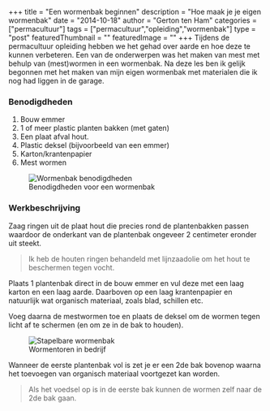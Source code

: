 +++
title = "Een wormenbak beginnen"
description = "Hoe maak je je eigen wormenbak"
date = "2014-10-18"
author = "Gerton ten Ham"
categories = ["permacultuur"]
tags = ["permacultuur","opleiding","wormenbak"]
type = "post"
featuredThumbnail = ""
featuredImage = ""
+++
Tijdens de permacultuur opleiding hebben we het gehad over aarde en hoe deze te kunnen verbeteren. Een van de onderwerpen was het maken van mest met behulp van (mest)wormen in een wormenbak.
Na deze les ben ik gelijk begonnen met het maken van mijn eigen wormenbak met materialen die ik nog had liggen in de garage.
<!--more-->

### Benodigdheden

1. Bouw emmer
2. 1 of meer plastic planten bakken (met gaten)
3. Een plaat afval hout.
4. Plastic deksel (bijvoorbeeld van een emmer)
5. Karton/krantenpapier
6. Mest wormen

<figure class="figure">
    <img class="figure-img img-responsive img-rounded center-block" src="//farm8.staticflickr.com/7480/15553257938_76143840e8_z.jpg" alt="Wormenbak benodigdheden" />
    <figcaption class="figure-caption text-center">Benodigdheden voor een wormenbak</figcaption>
</figure>

### Werkbeschrijving
Zaag ringen uit de plaat hout die precies rond de plantenbakken passen waardoor de onderkant van de plantenbak ongeveer 2 centimeter eronder uit steekt.

> Ik heb de houten ringen behandeld met lijnzaadolie om het hout te beschermen tegen vocht.

Plaats 1 plantenbak direct in de bouw emmer en vul deze met een laag karton en een laag aarde.
Daarboven op een laag krantenpapier en natuurlijk wat organisch materiaal, zoals blad, schillen etc.

Voeg daarna de mestwormen toe en plaats de deksel om de wormen tegen licht af te schermen (en om ze in de bak to houden).

<figure class="figure">
    <img class="figure-img img-responsive img-rounded center-block" src="//farm4.staticflickr.com/3942/15552820149_f1421533c4_z.jpg" alt="Stapelbare wormenbak" />
    <figcaption class="figure-caption text-center">Wormentoren in bedrijf</figcaption>
</figure>

Wanneer de eerste plantenbak vol is zet je er een 2de bak bovenop waarna het toevoegen van organisch materiaal voortgezet kan worden.

> Als het voedsel op is in de eerste bak kunnen de wormen zelf naar de 2de bak gaan.

